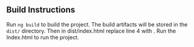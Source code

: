 
## Build Instructions

Run `ng build` to build the project. The build artifacts will be stored in the `dist/` directory. Then in dist/index.html replace line 4 with <base href="./">.
Run the Index.html to run the project.


